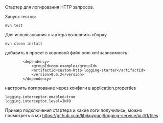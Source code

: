 Стартер для логирования HTTP запросов.

Запуск тестов:
```
mvn test
```
Для использования стартера выполнить сборку
```
mvn clean install
```
добавить в проект в корневой файл pom.xml зависимость
```
        <dependency>
            <groupId>com.example</groupId>
            <artifactId>custom-http-logging-starter</artifactId>
            <version>0.0.2</version>
        </dependency>
```
настроить логирование через конфиги в application.properties
```
logging.interceptor.enabled=true
logging.interceptor.level=INFO
```
Пример подключения стартера и какие логи получились, 
можно посмотреть в мр https://github.com/ljbjkgyguoj/logging-service/pull/1/files
